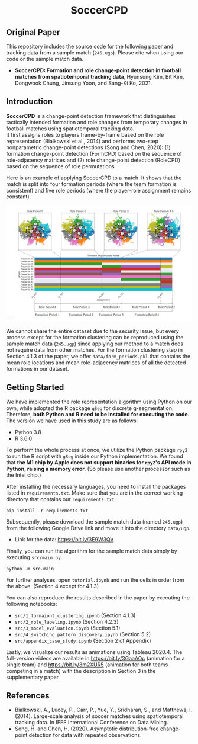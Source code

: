 <div align="center">
	<h1>
		SoccerCPD
	</h1>
</div>

## Original Paper
This repository includes the source code for the following paper and tracking data from a sample match (`245.ugp`). Please cite when using our code or the sample match data.
- **SoccerCPD: Formation and role change-point detection in football matches from spatiotemporal tracking data**, Hyunsung Kim, Bit Kim, Dongwook Chung, Jinsung Yoon, and Sang-Ki Ko, 2021.

## Introduction
**SoccerCPD** is a change-point detection framework that distinguishes tactically intended formation and role changes from temporary changes in football matches using spatiotemporal tracking data.<br>
It first assigns roles to players frame-by-frame based on the role representation (Bialkowski et al., 2014) and performs two-step nonparametric change-point detections (Song and Chen, 2020): (1) formation change-point detection (FormCPD) based on the sequence of role-adjacency matrices and (2) role change-point detection (RoleCPD) based on the sequence of role permutations.<br>

Here is an example of applying SoccerCPD to a match. It shows that the match is split into four formation periods (where the team formation is consistent) and five role periods (where the player-role assignment remains constant).<br>

![timeline](img/timeline_formation.png)<br>

We cannot share the entire dataset due to the security issue, but every process except for the formation clustering can be reproduced using the sample match data (`245.ugp`) since applying our method to a match does not require data from other matches. For the formation clustering step in Section 4.1.3 of the paper, we offer `data/form_periods.pkl` that contains the mean role locations and mean role-adjacency matrices of all the detected formations in our dataset.<br>

## Getting Started
We have implemented the role representation algorithm using Python on our own, while adopted the R package `gSeg` for discrete g-segmentation. Therefore, **both Python and R need to be installed for executing the code.** The version we have used in this study are as follows:

- Python 3.8
- R 3.6.0

To perform the whole process at once, we utilize the Python package `rpy2` to run the R script with  `gSeg` inside our Python implementation. We found that **the M1 chip by Apple does not support binaries for `rpy2`'s API mode in Python, raising a memory error.** (So please use another processor such as the Intel chip.)

After installing the necessary languages, you need to install the packages listed in `requirements.txt`. Make sure that you are in the correct working directory that contains our `requirements.txt`.
```
pip install -r requirements.txt
```

Subsequently, please download the sample match data (named `245.ugp`) from the following Google Drive link and move it into the directory `data/ugp`.
- Link for the data: https://bit.ly/3E9W3QV

Finally, you can run the algorithm for the sample match data simply by executing `src/main.py`.
```
python -m src.main
```

For further analyses, open `tutorial.ipynb` and run the cells in order from the above. (Section 4 except for 4.1.3)

You can also reproduce the results described in the paper by executing the following notebooks:

- `src/1_formaiont_clustering.ipynb` (Section 4.1.3)
- `src/2_role_labeling.ipynb` (Section 4.2.3)
- `src/3_model_evaluation.ipynb` (Section 5.1)
- `src/4_switching_pattern_discovery.ipynb` (Section 5.2)
- `src/appendix_case_study.ipynb` (Section 2 of Appendix)<br>

Lastly, we visualize our results as animations using Tableau 2020.4. The full-version videos are available in https://bit.ly/3GaaAOc (animation for a single team) and https://bit.ly/3m2XUR5 (animation for both teams competing in a match) with the description in Section 3 in the supplementary paper.<br>

## References
- Bialkowski, A., Lucey, P., Carr, P., Yue, Y., Sridharan, S., and Matthews, I. (2014). Large-scale analysis of soccer matches using spatiotemporal tracking data. In IEEE International Conference on Data Mining.
- Song, H. and Chen, H. (2020). Asymptotic distribution-free change-point detection for data with repeated observations.
